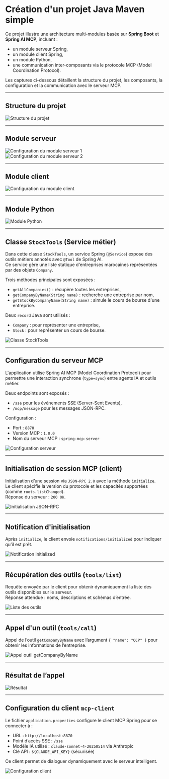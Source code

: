 # Création d'un projet Java Maven simple

Ce projet illustre une architecture multi-modules basée sur **Spring Boot** et **Spring AI MCP**, incluant :
- un module serveur Spring,
- un module client Spring,
- un module Python,
- une communication inter-composants via le protocole MCP (Model Coordination Protocol).

Les captures ci-dessous détaillent la structure du projet, les composants, la configuration et la communication avec le serveur MCP.

---

## Structure du projet

![Structure du projet](./media/media/image1.png)

---

## Module serveur

![Configuration du module serveur 1](./media/media/image2.png)  
![Configuration du module serveur 2](./media/media/image3.png)

---

## Module client

![Configuration du module client](./media/media/image4.png)

---

## Module Python

![Module Python](./media/media/image5.png)

---

## Classe `StockTools` (Service métier)

Dans cette classe `StockTools`, un service Spring (`@Service`) expose des outils métiers annotés avec `@Tool` de Spring AI.  
Ce service gère une liste statique d'entreprises marocaines représentées par des objets `Company`.

Trois méthodes principales sont exposées :
- `getAllCompanies()` : récupère toutes les entreprises,
- `getCompanyByName(String name)` : recherche une entreprise par nom,
- `getStockByCompanyName(String name)` : simule le cours de bourse d'une entreprise.

Deux `record` Java sont utilisés :
- `Company` : pour représenter une entreprise,
- `Stock` : pour représenter un cours de bourse.

![Classe StockTools](./media/media/image6.png)

---

## Configuration du serveur MCP

L'application utilise Spring AI MCP (Model Coordination Protocol) pour permettre une interaction synchrone (`type=sync`) entre agents IA et outils métier.

Deux endpoints sont exposés :
- `/sse` pour les événements SSE (Server-Sent Events),
- `/mcp/message` pour les messages JSON-RPC.

Configuration :
- Port : `8870`
- Version MCP : `1.0.0`
- Nom du serveur MCP : `spring-mcp-server`

![Configuration serveur](./media/media/image7.png)

---

## Initialisation de session MCP (client)

Initialisation d’une session via `JSON-RPC 2.0` avec la méthode `initialize`.  
Le client spécifie la version du protocole et les capacités supportées (comme `roots.listChanged`).  
Réponse du serveur : `200 OK`.

![Initialisation JSON-RPC](./media/media/image8.png)

---

## Notification d'initialisation

Après `initialize`, le client envoie `notifications/initialized` pour indiquer qu’il est prêt.

![Notification initialized](./media/media/image9.png)

---

## Récupération des outils (`tools/list`)

Requête envoyée par le client pour obtenir dynamiquement la liste des outils disponibles sur le serveur.  
Réponse attendue : noms, descriptions et schémas d’entrée.

![Liste des outils](./media/media/image10.png)

---

## Appel d'un outil (`tools/call`)

Appel de l’outil `getCompanyByName` avec l’argument `{ "name": "OCP" }` pour obtenir les informations de l’entreprise.

![Appel outil getCompanyByName](./media/media/image11.png)

---

## Résultat de l’appel

![Résultat](./media/media/image12.png)

---

## Configuration du client `mcp-client`

Le fichier `application.properties` configure le client MCP Spring pour se connecter à :
- URL : `http://localhost:8870`
- Point d’accès SSE : `/sse`
- Modèle IA utilisé : `claude-sonnet-4-20250514` via Anthropic
- Clé API : `${CLAUDE_API_KEY}` (sécurisée)

Ce client permet de dialoguer dynamiquement avec le serveur intelligent.

![Configuration client](./media/media/image13.png)
